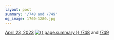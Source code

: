 ```yaml
---
layout: post
summary: '/748 and /749'
og_image: 1769-1280.jpg
---
```


<p>
  <time>
    <a href="/1769">April 23, 2023</a>
  </time>
  <a href="/1769">
    <img src="{{ site.assets_url }}/1769-640.jpg" srcset="{{ site.assets_url }}/1769-320.jpg 320w, {{ site.assets_url }}/1769-640.jpg 640w, {{ site.assets_url }}/1769-960.jpg 960w, {{ site.assets_url }}/1769-1280.jpg 1280w" sizes="(min-width: 700px) 50vw, calc(100vw - 2rem)" alt="{{ page.summary }}" />
  </a>
  <span><a href="http://life.aaronjgreenberg.com/748">/748</a> and <a href="http://life.aaronjgreenberg.com/749">/749</a></span>
</p>
